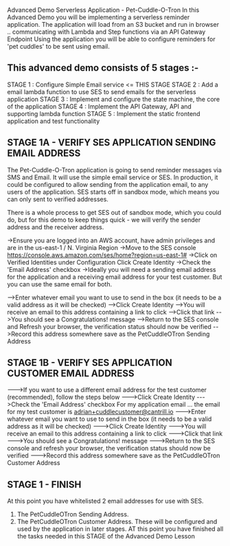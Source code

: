 Advanced Demo Serverless Application - Pet-Cuddle-O-Tron
In this Advanced Demo you will be implementing a serverless reminder application. The application will load from an S3 bucket and run in browser .. communicating with Lambda and Step functions via an API Gateway Endpoint Using the application you will be able to configure reminders for 'pet cuddles' to be sent using email.

This advanced demo consists of 5 stages :-
--------------------------------------------------------------

STAGE 1 : Configure Simple Email service <= THIS STAGE
STAGE 2 : Add a email lambda function to use SES to send emails for the serverless application
STAGE 3 : Implement and configure the state machine, the core of the application
STAGE 4 : Implement the API Gateway, API and supporting lambda function
STAGE 5 : Implement the static frontend application and test functionality



STAGE 1A - VERIFY SES APPLICATION SENDING EMAIL ADDRESS
---------------------------------------------------------------
The Pet-Cuddle-O-Tron application is going to send reminder messages via SMS and Email. It will use the simple email service or SES. In production, it could be configured to allow sending from the application email, to any users of the application. SES starts off in sandbox mode, which means you can only sent to verified addresses.

There is a whole process to get SES out of sandbox mode, which you could do, but for this demo to keep things quick - we will verify the sender address and the receiver address.

->Ensure you are logged into an AWS account, have admin privileges and are in the us-east-1 / N. Virginia Region
->Move to the SES console https://console.aws.amazon.com/ses/home?region=us-east-1#
->Click on Verified Identities under Configuration Click Create Identity
->Check the 'Email Address' checkbox
->Ideally you will need a sending email address for the application and a receiving email address for your test customer. But you can use the same email for both.

-->Enter whatever email you want to use to send in the box (it needs to be a valid address as it will be checked)
-->Click Create Identity
-->You will receive an email to this address containing a link to click
-->Click that link
-->You should see a Congratulations! message
-->Return to the SES console and Refresh your browser, the verification status should now be verified
-->Record this address somewhere save as the PetCuddleOTron Sending Address

STAGE 1B - VERIFY SES APPLICATION CUSTOMER EMAIL ADDRESS
-----------------------------------------------------------------
--->If you want to use a different email address for the test customer (recommended), follow the steps below
--->Click Create Identity
--->Check the 'Email Address' checkbox For my application email ... the email for my test customer is adrian+cuddlecustomer@cantrill.io
--->Enter whatever email you want to use to send in the box (it needs to be a valid address as it will be checked)
--->Click Create Identity
--->You will receive an email to this address containing a link to click
--->Click that link
--->You should see a Congratulations! message
--->Return to the SES console and refresh your browser, the verification status should now be verified
--->Record this address somewhere save as the PetCuddleOTron Customer Address

STAGE 1 - FINISH
----------------------
At this point you have whitelisted 2 email addresses for use with SES.

1.  The PetCuddleOTron Sending Address.
2.  The PetCuddleOTron Customer Address.
These will be configured and used by the application in later stages. AT this point you have finished all the tasks needed in this STAGE of the Advanced Demo Lesson
